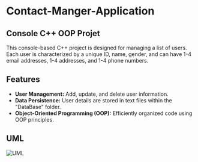 # Contact-Manger-Application
## Console C++ OOP Projet 
This console-based C++ project is designed for managing a list of users. Each user is characterized by a unique ID, name, gender, and can have 1-4 email addresses, 1-4 addresses, and 1-4 phone numbers.
## Features
- **User Management:** Add, update, and delete user information.
- **Data Persistence:** User details are stored in text files within the "DataBase" folder.
- **Object-Oriented Programming (OOP):** Efficiently organized code using OOP principles.
## UML
![UML](./UML.png)
